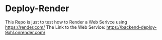 # Deploy-Render

This Repo is just to test how to Render a Web Serivce using https://render.com/
The Link to the Web Service: https://backend-deploy-9xhl.onrender.com/
